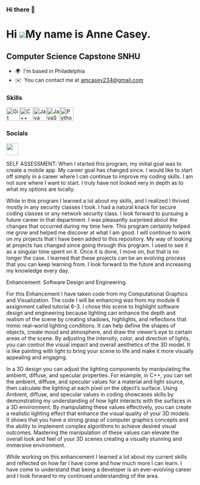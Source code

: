 ### Hi there 👋

<!--
**Anne-Casey-234/ANNE-CASEY-234** is a ✨ _special_ ✨ repository because its `README.md` (this file) appears on your GitHub profile.

Here are some ideas to get you started:

- 🔭 I’m currently working on ...
- 🌱 I’m currently learning ...
- 👯 I’m looking to collaborate on ...
- 🤔 I’m looking for help with ...
- 💬 Ask me about ...
- 📫 How to reach me: ...
- 😄 Pronouns: ...
- ⚡ Fun fact: ...
-->
Hi ![](https://user-images.githubusercontent.com/18350557/176309783-0785949b-9127-417c-8b55-ab5a4333674e.gif)My name is Anne Casey.
===================================================================================================================================

Computer Science Capstone SNHU
------------------------------

* 🌍  I'm based in Philadelphia
* ✉️  You can contact me at [amcasey234@gmail.com](mailto:amcasey234@gmail.com)

### Skills


<p align="left">
<a href="https://git-scm.com/" target="_blank" rel="noreferrer"><img src="https://raw.githubusercontent.com/danielcranney/readme-generator/main/public/icons/skills/git-colored.svg" width="36" height="36" alt="Git" /></a><a href="https://docs.microsoft.com/en-us/cpp/?view=msvc-170" target="_blank" rel="noreferrer"><img src="https://raw.githubusercontent.com/danielcranney/readme-generator/main/public/icons/skills/cplusplus-colored.svg" width="36" height="36" alt="C++" /></a><a href="https://www.oracle.com/java/" target="_blank" rel="noreferrer"><img src="https://raw.githubusercontent.com/danielcranney/readme-generator/main/public/icons/skills/java-colored.svg" width="36" height="36" alt="Java" /></a><a href="https://developer.mozilla.org/en-US/docs/Web/JavaScript" target="_blank" rel="noreferrer"><img src="https://raw.githubusercontent.com/danielcranney/readme-generator/main/public/icons/skills/javascript-colored.svg" width="36" height="36" alt="JavaScript" /></a><a href="https://www.python.org/" target="_blank" rel="noreferrer"><img src="https://raw.githubusercontent.com/danielcranney/readme-generator/main/public/icons/skills/python-colored.svg" width="36" height="36" alt="Python" /></a>
</p>


### Socials

<p align="left"> <a href="https://www.github.com/Anne-Casey-234/ANNE-CASEY-234" target="_blank" rel="noreferrer"> <picture> <source media="(prefers-color-scheme: dark)" srcset="https://raw.githubusercontent.com/danielcranney/readme-generator/main/public/icons/socials/github-dark.svg" /> <source media="(prefers-color-scheme: light)" srcset="https://raw.githubusercontent.com/danielcranney/readme-generator/main/public/icons/socials/github.svg" /> <img src="https://raw.githubusercontent.com/danielcranney/readme-generator/main/public/icons/socials/github.svg" width="32" height="32" /> </picture> </a></p>

 SELF ASSESSMENT:
 When I started this program, my initial goal was to create a mobile app. My career goal has 
changed since. I would like to start off simply in a career where I can continue to improve my 
coding skills. I am not sure where I want to start. I truly have not looked very in depth as to 
what my options are locally. 

While in this program I learned a lot about my skills, and I realized I thrived mostly in any 
security classes I took. I had a natural knack for secure coding classes or any network 
security class. I look forward to pursuing a future career in that department. I was pleasantly 
surprised about the changes that occurred during my time here. This program certainly helped me 
grow and helped me discover at what I am good. I will continue to work on my projects that I 
have been added to this repository. My way of looking at projects has changed since going 
through this program. I used to see it as a singular time spent on it. Once it is done, I move on, 
but that is no longer the case. I learned that these projects can be an evolving process that you 
can keep learning from. I look forward to the future and increasing my knowledge every day. 


Enhancement: Software Design and Engineering.

 For this Enhancement I have taken code from my Computational Graphics and Visualization. 
The code I will be enhancing was from my module 6 assignment called tutorial 6-3. I chose this 
scene to highlight software design and engineering because lighting can enhance the depth and 
realism of the scene by creating shadows, highlights, and reflections that mimic real-world 
lighting conditions. It can help define the shapes of objects, create mood and atmosphere, and 
draw the viewer’s eye to certain areas of the scene. By adjusting the intensity, color, and 
direction of lights, you can control the visual impact and overall aesthetics of the 3D model. It is 
like painting with light to bring your scene to life and make it more visually appealing and 
engaging. 

In a 3D design you can adjust the lighting components by manipulating the ambient, diffuse, and 
specular properties. For example, in C++, you can set the ambient, diffuse, and specular values 
for a material and light source, then calculate the lighting at each pixel on the object’s surface. 
Using Ambient, diffuse, and specular values in coding showcases skills by demonstrating my 
understanding of how light interacts with the surfaces in a 3D environment. By manipulating 
these values effectively, you can create a realistic lighting effect that enhance the visual quality 
of your 3D models. It shows that you have a strong grasp of computer graphics concepts and the 
ability to implement complex algorithms to achieve desired visual outcomes. Mastering the 
manipulation of these values can elevate the overall look and feel of your 3D scenes creating a 
visually stunning and immersive environment.
   
   While working on this enhancement I learned a lot about my current skills and reflected on how 
far I have come and how much more I can learn. I have come to understand that being a 
developer is an ever-evolving career and I look forward to my continued understanding of the 
area.




